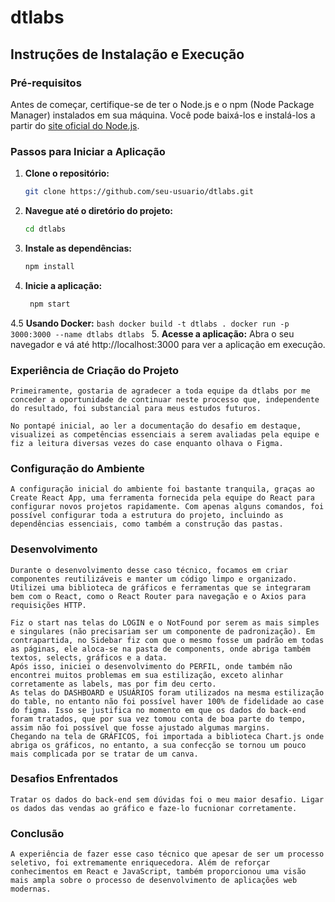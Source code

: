 # dtlabs

## Instruções de Instalação e Execução

### Pré-requisitos

Antes de começar, certifique-se de ter o Node.js e o npm (Node Package Manager) instalados em sua máquina. Você pode baixá-los e instalá-los a partir do [site oficial do Node.js](https://nodejs.org/).

### Passos para Iniciar a Aplicação

1. **Clone o repositório:**
   ```bash
   git clone https://github.com/seu-usuario/dtlabs.git
   ```

2. **Navegue até o diretório do projeto:**
    ```bash
    cd dtlabs
    ```

3. **Instale as dependências:**
    ```bash
    npm install
    ```
4. **Inicie a aplicação:**
    ```bash
     npm start
     ```

4.5 **Usando Docker:**
    ```bash
     docker build -t dtlabs .
     docker run -p 3000:3000 --name dtlabs dtlabs
     ```
5. **Acesse a aplicação:**
    Abra o seu navegador e vá até http://localhost:3000 para ver a aplicação em execução.

### Experiência de Criação do Projeto
    Primeiramente, gostaria de agradecer a toda equipe da dtlabs por me conceder a oportunidade de continuar neste processo que, independente do resultado, foi substancial para meus estudos futuros.

    No pontapé inicial, ao ler a documentação do desafio em destaque, visualizei as competências essenciais a serem avaliadas pela equipe e fiz a leitura diversas vezes do case enquanto olhava o Figma.

### Configuração do Ambiente
    A configuração inicial do ambiente foi bastante tranquila, graças ao Create React App, uma ferramenta fornecida pela equipe do React para configurar novos projetos rapidamente. Com apenas alguns comandos, foi possível configurar toda a estrutura do projeto, incluindo as dependências essenciais, como também a construção das pastas.

### Desenvolvimento
    Durante o desenvolvimento desse caso técnico, focamos em criar componentes reutilizáveis e manter um código limpo e organizado. Utilizei uma biblioteca de gráficos e ferramentas que se integraram bem com o React, como o React Router para navegação e o Axios para requisições HTTP.

    Fiz o start nas telas do LOGIN e o NotFound por serem as mais simples e singulares (não precisariam ser um componente de padronização). Em contrapartida, no Sidebar fiz com que o mesmo fosse um padrão em todas as páginas, ele aloca-se na pasta de components, onde abriga também textos, selects, gráficos e a data. 
    Após isso, iniciei o desenvolvimento do PERFIL, onde também não encontrei muitos problemas em sua estilização, exceto alinhar corretamente as labels, mas por fim deu certo. 
    As telas do DASHBOARD e USUÁRIOS foram utilizados na mesma estilização do table, no entanto não foi possível haver 100% de fidelidade ao case do figma. Isso se justifica no momento em que os dados do back-end foram tratados, que por sua vez tomou conta de boa parte do tempo, assim não foi possível que fosse ajustado algumas margins. 
    Chegando na tela de GRÁFICOS, foi importada a biblioteca Chart.js onde abriga os gráficos, no entanto, a sua confecção se tornou um pouco mais complicada por se tratar de um canva.  


### Desafios Enfrentados
    Tratar os dados do back-end sem dúvidas foi o meu maior desafio. Ligar os dados das vendas ao gráfico e faze-lo fucnionar corretamente.

### Conclusão
    A experiência de fazer esse caso técnico que apesar de ser um processo seletivo, foi extremamente enriquecedora. Além de reforçar conhecimentos em React e JavaScript, também proporcionou uma visão mais ampla sobre o processo de desenvolvimento de aplicações web modernas. 
